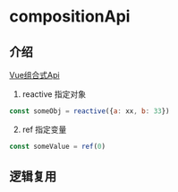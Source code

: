 # compositionApi
## 介绍  
[Vue组合式Api](https://composition-api.vuejs.org/zh/)
1. reactive 指定对象
```js
const someObj = reactive({a: xx, b: 33})
```
2. ref 指定变量
```js
const someValue = ref(0)
```
## 逻辑复用

